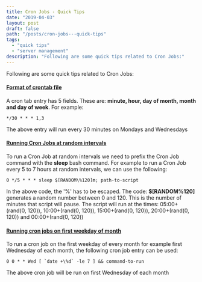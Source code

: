```yaml
---
title: Cron Jobs - Quick Tips
date: "2019-04-03"
layout: post
draft: false
path: "/posts/cron-jobs---quick-tips"
tags:
  - "quick tips"
  - "server management"
description: "Following are some quick tips related to Cron Jobs:"
---
```


Following are some quick tips related to Cron Jobs:

#### [Format of crontab file](http://www.freebsd.org/cgi/man.cgi?crontab(5))

A cron tab entry has 5 fields. These are: **minute, hour, day of month, month and day of week**. For example:

```
*/30 * * * 1,3
```
The above entry will run every 30 minutes on Mondays and Wednesdays

#### [Running Cron Jobs at random intervals](https://stackoverflow.com/a/16289693/4508593)
To run a Cron Job at random intervals we need to prefix the Cron Job command with the **sleep** bash command. For example to run a Cron Job every 5 to 7 hours at random intervals, we can use the following:

```
0 */5 * * * sleep $[RANDOM\%120]m; path-to-script
```

In the above code, the '%' has to be escaped. The code: **$[RANDOM\%120]** generates a random number between 0 and 120. This is the number of minutes that script will pause. The script will run at the times: 05:00+(rand(0, 120)), 10:00+(rand(0, 120)), 15:00+(rand(0, 120)), 20:00+(rand(0, 120)) and 00:00+(rand(0, 120))

#### [Running cron jobs on first weekday of month](https://sysadminspot.com/linux/cron-to-run-on-first-specified-day-of-the-month/)
To run a cron job on the first weekday of every month for example first Wednesday of each month, the following cron job entry can be used:

```
0 0 * * Wed [ `date +\%d` -le 7 ] && command-to-run
```
The above cron job will be run on first Wednesday of each month
